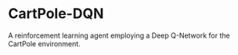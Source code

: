 # CartPole-DQN
A reinforcement learning agent employing a Deep Q-Network for the CartPole environment.
